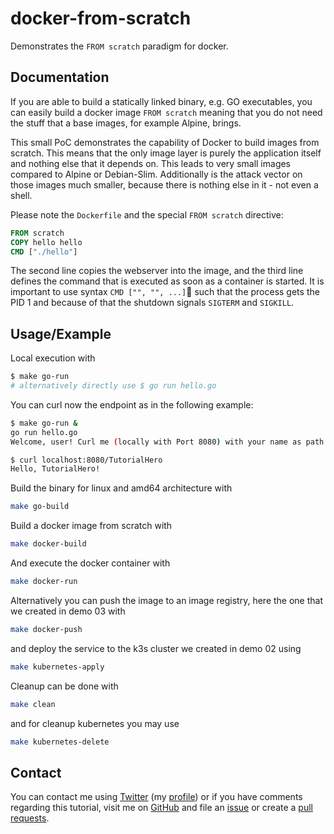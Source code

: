 # docker-from-scratch

Demonstrates the `FROM scratch` paradigm for docker.

## Documentation

If you are able to build a statically linked binary, e.g. GO executables, you can easily build a docker image `FROM scratch` meaning that you do not need the stuff that a base images, for example Alpine, brings.

This small PoC demonstrates the capability of Docker to build images from scratch. This means that the only image layer is purely the application itself and nothing else that it depends on. This leads to very small images compared to Alpine or Debian-Slim. Additionally is the attack vector on those images much smaller, because there is nothing else in it - not even a shell.

Please note the `Dockerfile` and the special `FROM scratch` directive:

```Dockerfile
FROM scratch
COPY hello hello 
CMD ["./hello"]
```

The second line copies the webserver into the image, and the third line defines the command that is executed as soon as a container is started. It is important to use syntax `CMD ["", "", ...]` such that the process gets the PID 1 and because of that the shutdown signals `SIGTERM` and `SIGKILL`.

## Usage/Example

Local execution with

```bash
$ make go-run
# alternatively directly use $ go run hello.go
```

You can curl now the endpoint as in the following example:

```bash
$ make go-run &
go run hello.go
Welcome, user! Curl me (locally with Port 8080) with your name as path :-D

$ curl localhost:8080/TutorialHero
Hello, TutorialHero!
```

Build the binary for linux and amd64 architecture with

```bash
make go-build
```

Build a docker image from scratch with

```bash
make docker-build
```

And execute the docker container with

```bash
make docker-run
```

Alternatively you can push the image to an image registry, here the one that we created in demo 03 with

```bash
make docker-push
```

and deploy the service to the k3s cluster we created in demo 02 using

```bash
make kubernetes-apply
```

Cleanup can be done with

```bash
make clean
```

and for cleanup kubernetes you may use

```bash
make kubernetes-delete
```

## Contact

You can contact me using [Twitter](https://twitter.com/intent/tweet?url=https%3a%2f%2fstefanjacobs.github.io%2ftutorials%2f&text=Developing%20with%20Kubernetes%20and%20Docker%20on%20localhost%20without%20messing%20up%20your%20system&via=stefanjacobs&original_referer=https://stefanjacobs.github.io/tutorials/) (my [profile](https://twitter.com/stefanj78)) or if you have comments regarding this tutorial, visit me on [GitHub](https://github.com/stefanjacobs/tutorials) and file an [issue](https://github.com/stefanjacobs/tutorials/issues) or create a [pull requests](https://github.com/stefanjacobs/tutorials/pulls).
